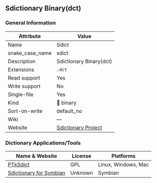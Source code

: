 ## Sdictionary Binary(dct)

### General Information

| Attribute       | Value                                         |
| --------------- | --------------------------------------------- |
| Name            | Sdict                                         |
| snake_case_name | sdict                                         |
| Description     | Sdictionary Binary(dct)                       |
| Extensions      | `.dct`                                        |
| Read support    | Yes                                           |
| Write support   | No                                            |
| Single-file     | Yes                                           |
| Kind            | 🔢 binary                                      |
| Sort-on-write   | default_no                                    |
| Wiki            | ―                                             |
| Website         | [Sdictionary Project](http://swaj.net/sdict/) |



### Dictionary Applications/Tools

| Name & Website                                                     | License | Platforms           |
| ------------------------------------------------------------------ | ------- | ------------------- |
| [PTkSdict](http://swaj.net/sdict/)                                 | GPL     | Linux, Windows, Mac |
| [Sdictionary for Symbian](http://swaj.net/epoc/symbian/index.html) | Unknown | Symbian             |
